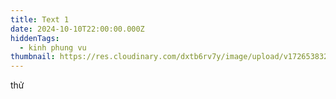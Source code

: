 ```yaml
---
title: Text 1
date: 2024-10-10T22:00:00.000Z
hiddenTags:
  - kinh phung vu
thumbnail: https://res.cloudinary.com/dxtb6rv7y/image/upload/v1726538327/Viet-thu-700_i1jp17.jpg
---
```

thử
